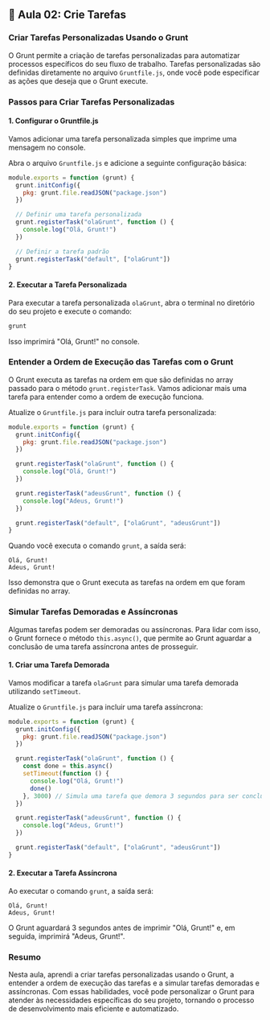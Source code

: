 ## 📝 Aula 02: Crie Tarefas

### Criar Tarefas Personalizadas Usando o Grunt

O Grunt permite a criação de tarefas personalizadas para automatizar processos específicos do seu fluxo de trabalho. Tarefas personalizadas são definidas diretamente no arquivo `Gruntfile.js`, onde você pode especificar as ações que deseja que o Grunt execute.

### Passos para Criar Tarefas Personalizadas

#### 1. Configurar o Gruntfile.js

Vamos adicionar uma tarefa personalizada simples que imprime uma mensagem no console.

Abra o arquivo `Gruntfile.js` e adicione a seguinte configuração básica:

```javascript
module.exports = function (grunt) {
  grunt.initConfig({
    pkg: grunt.file.readJSON("package.json")
  })

  // Definir uma tarefa personalizada
  grunt.registerTask("olaGrunt", function () {
    console.log("Olá, Grunt!")
  })

  // Definir a tarefa padrão
  grunt.registerTask("default", ["olaGrunt"])
}
```

#### 2. Executar a Tarefa Personalizada

Para executar a tarefa personalizada `olaGrunt`, abra o terminal no diretório do seu projeto e execute o comando:

```bash
grunt
```

Isso imprimirá "Olá, Grunt!" no console.

### Entender a Ordem de Execução das Tarefas com o Grunt

O Grunt executa as tarefas na ordem em que são definidas no array passado para o método `grunt.registerTask`. Vamos adicionar mais uma tarefa para entender como a ordem de execução funciona.

Atualize o `Gruntfile.js` para incluir outra tarefa personalizada:

```javascript
module.exports = function (grunt) {
  grunt.initConfig({
    pkg: grunt.file.readJSON("package.json")
  })

  grunt.registerTask("olaGrunt", function () {
    console.log("Olá, Grunt!")
  })

  grunt.registerTask("adeusGrunt", function () {
    console.log("Adeus, Grunt!")
  })

  grunt.registerTask("default", ["olaGrunt", "adeusGrunt"])
}
```

Quando você executa o comando `grunt`, a saída será:

```
Olá, Grunt!
Adeus, Grunt!
```

Isso demonstra que o Grunt executa as tarefas na ordem em que foram definidas no array.

### Simular Tarefas Demoradas e Assíncronas

Algumas tarefas podem ser demoradas ou assíncronas. Para lidar com isso, o Grunt fornece o método `this.async()`, que permite ao Grunt aguardar a conclusão de uma tarefa assíncrona antes de prosseguir.

#### 1. Criar uma Tarefa Demorada

Vamos modificar a tarefa `olaGrunt` para simular uma tarefa demorada utilizando `setTimeout`.

Atualize o `Gruntfile.js` para incluir uma tarefa assíncrona:

```javascript
module.exports = function (grunt) {
  grunt.initConfig({
    pkg: grunt.file.readJSON("package.json")
  })

  grunt.registerTask("olaGrunt", function () {
    const done = this.async()
    setTimeout(function () {
      console.log("Olá, Grunt!")
      done()
    }, 3000) // Simula uma tarefa que demora 3 segundos para ser concluída
  })

  grunt.registerTask("adeusGrunt", function () {
    console.log("Adeus, Grunt!")
  })

  grunt.registerTask("default", ["olaGrunt", "adeusGrunt"])
}
```

#### 2. Executar a Tarefa Assíncrona

Ao executar o comando `grunt`, a saída será:

```
Olá, Grunt!
Adeus, Grunt!
```

O Grunt aguardará 3 segundos antes de imprimir "Olá, Grunt!" e, em seguida, imprimirá "Adeus, Grunt!".

### Resumo

Nesta aula, aprendi a criar tarefas personalizadas usando o Grunt, a entender a ordem de execução das tarefas e a simular tarefas demoradas e assíncronas. Com essas habilidades, você pode personalizar o Grunt para atender às necessidades específicas do seu projeto, tornando o processo de desenvolvimento mais eficiente e automatizado.

